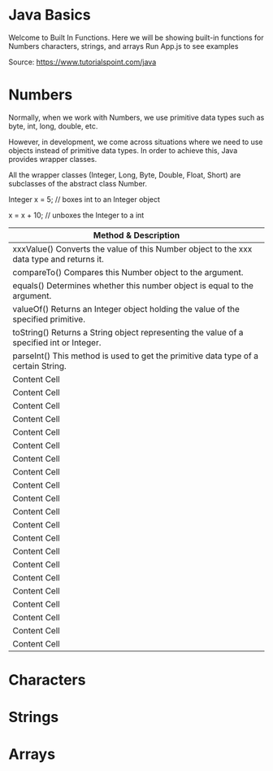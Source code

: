 # Java Basics

Welcome to Built In Functions. Here we will be showing built-in functions for Numbers characters, strings, and arrays 
Run App.js to see examples

Source: https://www.tutorialspoint.com/java

# Numbers

Normally, when we work with Numbers, we use primitive data types such as byte, int, long, double, etc.

However, in development, we come across situations where we need to use objects instead of primitive data types. In order to achieve this, Java provides wrapper classes.

All the wrapper classes (Integer, Long, Byte, Double, Float, Short) are subclasses of the abstract class Number.

Integer x = 5; // boxes int to an Integer object

x =  x + 10;   // unboxes the Integer to a int

|  Method & Description |
|  ------------- |
| xxxValue() Converts the value of this Number object to the xxx data type and returns it.  |
|  compareTo() Compares this Number object to the argument. |
| equals() Determines whether this number object is equal to the argument.  |
| valueOf() Returns an Integer object holding the value of the specified primitive. |
|   toString() Returns a String object representing the value of a specified int or Integer. |
|  parseInt() This method is used to get the primitive data type of a certain String. |
| Content Cell  | abs() Returns the absolute value of the argument.  |
| Content Cell  | ceil() Returns the smallest integer that is greater than or equal to the argument. Returned as a double. |
| Content Cell  | floor() Returns the largest integer that is less than or equal to the argument. Returned as a double. |
| Content Cell  | rint() Returns the integer that is closest in value to the argument. Returned as a double. |
| Content Cell  | round() Returns the closest long or int, as indicated by the method's return type to the argument. |
| Content Cell  | min() Returns the smaller of the two arguments.  |
| Content Cell  | max() Returns the larger of the two arguments. |
| Content Cell  | exp() Returns the base of the natural logarithms, e, to the power of the argument. |
| Content Cell  | log() Returns the natural logarithm of the argument. |
| Content Cell  | pow() Returns the value of the first argument raised to the power of the second argument.|
| Content Cell  | sqrt() Returns the square root of the argument.  |
| Content Cell  | sin() Returns the sine of the specified double value. |
| Content Cell  | cos() Returns the cosine of the specified double value. |
| Content Cell  | tan() Returns the tangent of the specified double value. |
| Content Cell  | asin() Returns the arcsine of the specified double value. |
| Content Cell  | acos() Returns the arccosine of the specified double value. |
| Content Cell  | atan() Returns the arctangent of the specified double value. |
| Content Cell  | atan2() Converts rectangular coordinates (x, y) to polar coordinate (r, theta) and returns theta. |
| Content Cell  | toDegrees() Converts the argument to degrees. |
| Content Cell  | toRadians() Converts the argument to radians. |
| Content Cell  | random() Returns a random number. |



# Characters



# Strings


# Arrays




